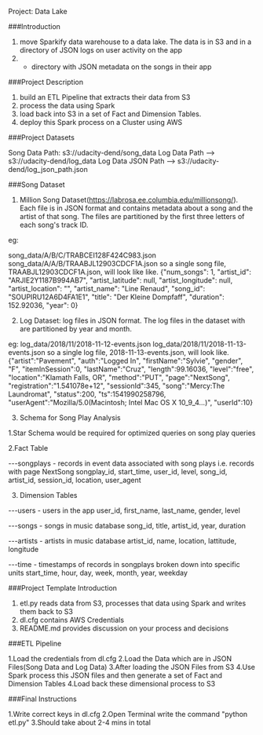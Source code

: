 Project: Data Lake

###Introduction

1. move Sparkify data warehouse to a data lake. The data is in S3 and in a directory of JSON logs on user activity on the app
2. + directory with JSON metadata on the songs in their app

###Project Description

1. build an ETL Pipeline that extracts their data from S3 
2. process the data using Spark 
3. load back into S3 in a set of Fact and Dimension Tables. 
4. deploy this Spark process on a Cluster using AWS

###Project Datasets

Song Data Path: s3://udacity-dend/song_data Log Data Path --> s3://udacity-dend/log_data Log Data JSON Path --> s3://udacity-dend/log_json_path.json

###Song Dataset

1. Million Song Dataset(https://labrosa.ee.columbia.edu/millionsong/). Each file is in JSON format and contains metadata about a song and the artist of that song. The files are partitioned by the first three letters of each song's track ID. 

eg:

song_data/A/B/C/TRABCEI128F424C983.json song_data/A/A/B/TRAABJL12903CDCF1A.json
so a single song file, TRAABJL12903CDCF1A.json, will look like like.
{"num_songs": 1, "artist_id": "ARJIE2Y1187B994AB7", "artist_latitude": null, "artist_longitude": null, "artist_location": "", "artist_name": "Line Renaud", "song_id": "SOUPIRU12A6D4FA1E1", "title": "Der Kleine Dompfaff", "duration": 152.92036, "year": 0}

2. Log Dataset:
log files in JSON format. The log files in the dataset with are partitioned by year and month. 

eg:
log_data/2018/11/2018-11-12-events.json log_data/2018/11/2018-11-13-events.json
so a single log file, 2018-11-13-events.json, will look like.
{"artist":"Pavement", "auth":"Logged In", "firstName":"Sylvie", "gender", "F", "itemInSession":0, "lastName":"Cruz", "length":99.16036, "level":"free", "location":"Klamath Falls, OR", "method":"PUT", "page":"NextSong", "registration":"1.541078e+12", "sessionId":345, "song":"Mercy:The Laundromat", "status":200, "ts":1541990258796, "userAgent":"Mozilla/5.0(Macintosh; Intel Mac OS X 10_9_4...)", "userId":10}

3. Schema for Song Play Analysis

1.Star Schema would be required for optimized queries on song play queries

2.Fact Table

---songplays - records in event data associated with song plays i.e. records with page NextSong songplay_id, start_time, user_id, level, song_id, artist_id, session_id, location, user_agent

3. Dimension Tables

---users - users in the app user_id, first_name, last_name, gender, level

---songs - songs in music database song_id, title, artist_id, year, duration

---artists - artists in music database artist_id, name, location, lattitude, longitude

---time - timestamps of records in songplays broken down into specific units start_time, hour, day, week, month, year, weekday

###Project Template Introduction


1. etl.py reads data from S3, processes that data using Spark and writes them back to S3
2. dl.cfg contains AWS Credentials
3. README.md provides discussion on your process and decisions

###ETL Pipeline

1.Load the credentials from dl.cfg
2.Load the Data which are in JSON Files(Song Data and Log Data)
3.After loading the JSON Files from S3 4.Use Spark process this JSON files and then generate a set of Fact and Dimension Tables
4.Load back these dimensional process to S3

###Final Instructions

1.Write correct keys in dl.cfg
2.Open Terminal write the command "python etl.py"
3.Should take about 2-4 mins in total